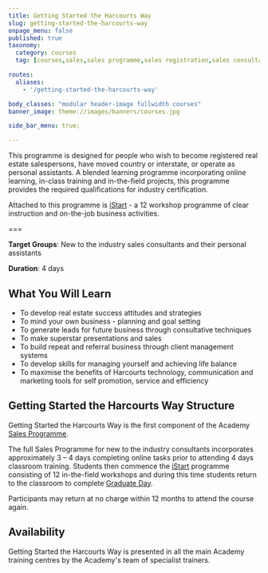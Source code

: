 ```yaml
---
title: Getting Started the Harcourts Way
slug: getting-started-the-harcourts-way
onpage_menu: false
published: true
taxonomy:
  category: courses
  tag: [courses,sales,sales programme,sales registration,sales consultants,administrators,buyer assistants,personal assistants]

routes:
  aliases:
    - '/getting-started-the-harcourts-way'

body_classes: "modular header-image fullwidth courses"
banner_image: theme://images/banners/courses.jpg

side_bar_menu: true;

---
```


This programme is designed for people who wish to become registered real estate salespersons, have moved country or interstate, or operate as personal assistants. A blended learning programme incorporating online learning, in-class training and in-the-field projects, this programme provides the required qualifications for industry certification.

Attached to this programme is [iStart](/courses/sales/istart) - a 12 workshop programme of clear instruction and on-the-job business activities.

===

**Target Groups**: New to the industry sales consultants and their personal assistants

**Duration**: 4 days

## What You Will Learn
- To develop real estate success attitudes and strategies
- To mind your own business - planning and goal setting
- To generate leads for future business through consultative techniques
- To make superstar presentations and sales
- To build repeat and referral business through client management systems
- To develop skills for managing yourself and achieving life balance
- To maximise the benefits of Harcourts technology, communication and marketing tools for self promotion, service and efficiency

## Getting Started the Harcourts Way Structure
Getting Started the Harcourts Way is the first component of the Academy [Sales Programme](/courses/sales/sales-programme).

The full Sales Programme for new to the industry consultants incorporates approximately 3 – 4 days completing online tasks prior to attending 4 days classroom training. Students then commence the [iStart](/courses/sales/istart) programme consisting of 12 in-the-field workshops and during this time students return to the classroom to complete [Graduate Day](/courses/sales/sales-programme/graduate-day).

Participants may return at no charge within 12 months to attend the course again.

## Availability
Getting Started the Harcourts Way is presented in all the main Academy training centres by the Academy's team of specialist trainers.
